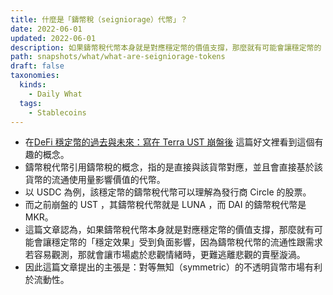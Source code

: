 ```yaml
---
title: 什麼是「鑄幣稅（seigniorage）代幣」？
date: 2022-06-01
updated: 2022-06-01
description: 如果鑄幣稅代幣本身就是對應穩定幣的價值支撐，那麼就有可能會讓穩定幣的「穩定效果」受到負面影響，因為鑄幣稅代幣的流通性跟需求若容易觀測，那就會讓市場處於悲觀情緒時，更難逃離悲觀的賣壓漩渦。
path: snapshots/what/what-are-seigniorage-tokens
draft: false
taxonomies:
  kinds: 
    - Daily What
  tags: 
    - Stablecoins
---
```


* 在[DeFi 穩定幣的過去與未來：寫在 Terra UST 崩盤後](https://www.abmedia.io/20220601-the-past-and-future-of-defi-stable-coin) 這篇好文裡看到這個有趣的概念。
* 鑄幣稅代幣引用鑄幣稅的概念，指的是直接與該貨幣對應，並且會直接基於該貨幣的流通使用量影響價值的代幣。
* 以 USDC 為例，該穩定幣的鑄幣稅代幣可以理解為發行商 Circle 的股票。
* 而之前崩盤的 UST ，其鑄幣稅代幣就是 LUNA ，而 DAI 的鑄幣稅代幣是 MKR。
* 這篇文章認為，如果鑄幣稅代幣本身就是對應穩定幣的價值支撐，那麼就有可能會讓穩定幣的「穩定效果」受到負面影響，因為鑄幣稅代幣的流通性跟需求若容易觀測，那就會讓市場處於悲觀情緒時，更難逃離悲觀的賣壓漩渦。
* 因此這篇文章提出的主張是：對等無知（symmetric）的不透明貨幣市場有利於流動性。 